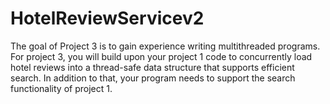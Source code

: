 # HotelReviewServicev2
The goal of Project 3 is to gain experience writing multithreaded programs. 
For project 3, you will build upon your project 1 code to concurrently load hotel reviews into a thread-safe data structure that supports efficient search. 
In addition to that, your program needs to support the search functionality of project 1.
